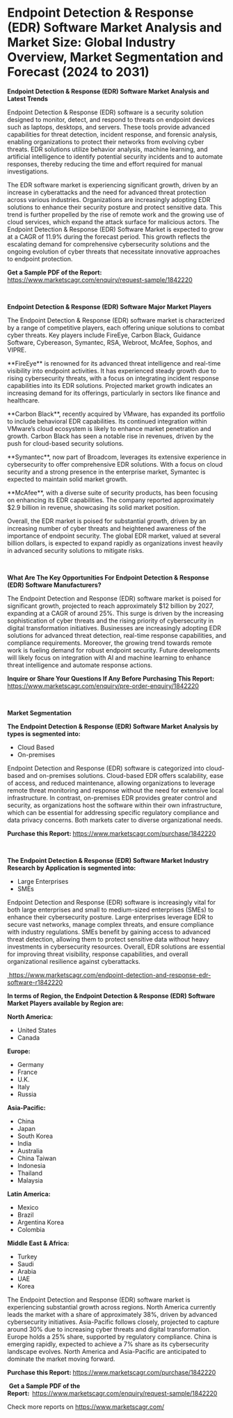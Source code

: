 <p><h1>Endpoint Detection & Response (EDR) Software Market Analysis and Market Size: Global Industry Overview, Market Segmentation and Forecast (2024 to 2031)</h1></p><p><strong>Endpoint Detection & Response (EDR) Software Market Analysis and Latest Trends</strong></p>
<p><p>Endpoint Detection & Response (EDR) software is a security solution designed to monitor, detect, and respond to threats on endpoint devices such as laptops, desktops, and servers. These tools provide advanced capabilities for threat detection, incident response, and forensic analysis, enabling organizations to protect their networks from evolving cyber threats. EDR solutions utilize behavior analysis, machine learning, and artificial intelligence to identify potential security incidents and to automate responses, thereby reducing the time and effort required for manual investigations.</p><p>The EDR software market is experiencing significant growth, driven by an increase in cyberattacks and the need for advanced threat protection across various industries. Organizations are increasingly adopting EDR solutions to enhance their security posture and protect sensitive data. This trend is further propelled by the rise of remote work and the growing use of cloud services, which expand the attack surface for malicious actors. The Endpoint Detection & Response (EDR) Software Market is expected to grow at a CAGR of 11.9% during the forecast period. This growth reflects the escalating demand for comprehensive cybersecurity solutions and the ongoing evolution of cyber threats that necessitate innovative approaches to endpoint protection.</p></p>
<p><strong>Get a Sample PDF of the Report:&nbsp;</strong> <a href="https://www.marketscagr.com/enquiry/request-sample/1842220?utm_campaign=1909&utm_medium=2&utm_source=Github&utm_content=ia&utm_term=01012025&utm_id=endpoint-detection-response-edr-software">https://www.marketscagr.com/enquiry/request-sample/1842220</a></p>
<p>&nbsp;</p>
<p><strong>Endpoint Detection & Response (EDR) Software Major Market Players</strong></p>
<p><p>The Endpoint Detection & Response (EDR) software market is characterized by a range of competitive players, each offering unique solutions to combat cyber threats. Key players include FireEye, Carbon Black, Guidance Software, Cybereason, Symantec, RSA, Webroot, McAfee, Sophos, and VIPRE.</p><p>**FireEye** is renowned for its advanced threat intelligence and real-time visibility into endpoint activities. It has experienced steady growth due to rising cybersecurity threats, with a focus on integrating incident response capabilities into its EDR solutions. Projected market growth indicates an increasing demand for its offerings, particularly in sectors like finance and healthcare.</p><p>**Carbon Black**, recently acquired by VMware, has expanded its portfolio to include behavioral EDR capabilities. Its continued integration within VMware’s cloud ecosystem is likely to enhance market penetration and growth. Carbon Black has seen a notable rise in revenues, driven by the push for cloud-based security solutions.</p><p>**Symantec**, now part of Broadcom, leverages its extensive experience in cybersecurity to offer comprehensive EDR solutions. With a focus on cloud security and a strong presence in the enterprise market, Symantec is expected to maintain solid market growth.</p><p>**McAfee**, with a diverse suite of security products, has been focusing on enhancing its EDR capabilities. The company reported approximately $2.9 billion in revenue, showcasing its solid market position.</p><p>Overall, the EDR market is poised for substantial growth, driven by an increasing number of cyber threats and heightened awareness of the importance of endpoint security. The global EDR market, valued at several billion dollars, is expected to expand rapidly as organizations invest heavily in advanced security solutions to mitigate risks.</p></p>
<p>&nbsp;</p>
<p><strong>What Are The Key Opportunities For Endpoint Detection & Response (EDR) Software Manufacturers?</strong></p>
<p><p>The Endpoint Detection and Response (EDR) software market is poised for significant growth, projected to reach approximately $12 billion by 2027, expanding at a CAGR of around 25%. This surge is driven by the increasing sophistication of cyber threats and the rising priority of cybersecurity in digital transformation initiatives. Businesses are increasingly adopting EDR solutions for advanced threat detection, real-time response capabilities, and compliance requirements. Moreover, the growing trend towards remote work is fueling demand for robust endpoint security. Future developments will likely focus on integration with AI and machine learning to enhance threat intelligence and automate response actions.</p></p>
<p><strong>Inquire or Share Your Questions If Any Before Purchasing This Report:</strong> <a href="https://www.marketscagr.com/enquiry/pre-order-enquiry/1842220?utm_campaign=1909&utm_medium=2&utm_source=Github&utm_content=ia&utm_term=01012025&utm_id=endpoint-detection-response-edr-software">https://www.marketscagr.com/enquiry/pre-order-enquiry/1842220</a></p>
<p>&nbsp;</p>
<p><strong>Market Segmentation</strong></p>
<p><strong>The Endpoint Detection & Response (EDR) Software Market Analysis by types is segmented into:</strong></p>
<p><ul><li>Cloud Based</li><li>On-premises</li></ul></p>
<p><p>Endpoint Detection and Response (EDR) software is categorized into cloud-based and on-premises solutions. Cloud-based EDR offers scalability, ease of access, and reduced maintenance, allowing organizations to leverage remote threat monitoring and response without the need for extensive local infrastructure. In contrast, on-premises EDR provides greater control and security, as organizations host the software within their own infrastructure, which can be essential for addressing specific regulatory compliance and data privacy concerns. Both markets cater to diverse organizational needs.</p></p>
<p><strong>Purchase this Report:&nbsp;</strong><a href="https://www.marketscagr.com/purchase/1842220?utm_campaign=1909&utm_medium=2&utm_source=Github&utm_content=ia&utm_term=01012025&utm_id=endpoint-detection-response-edr-software">https://www.marketscagr.com/purchase/1842220</a></p>
<p>&nbsp;</p>
<p><strong>The Endpoint Detection & Response (EDR) Software Market Industry Research by Application is segmented into:</strong></p>
<p><ul><li>Large Enterprises</li><li>SMEs</li></ul></p>
<p><p>Endpoint Detection and Response (EDR) software is increasingly vital for both large enterprises and small to medium-sized enterprises (SMEs) to enhance their cybersecurity posture. Large enterprises leverage EDR to secure vast networks, manage complex threats, and ensure compliance with industry regulations. SMEs benefit by gaining access to advanced threat detection, allowing them to protect sensitive data without heavy investments in cybersecurity resources. Overall, EDR solutions are essential for improving threat visibility, response capabilities, and overall organizational resilience against cyberattacks.</p></p>
<p><a href="https://www.marketscagr.com/endpoint-detection-and-response-edr-software-r1842220?utm_campaign=1909&utm_medium=2&utm_source=Github&utm_content=ia&utm_term=01012025&utm_id=endpoint-detection-response-edr-software">&nbsp;https://www.marketscagr.com/endpoint-detection-and-response-edr-software-r1842220</a></p>
<p><strong>In terms of Region, the Endpoint Detection & Response (EDR) Software Market Players available by Region are:</strong></p>
<p>
    <p> <strong> North America: </strong>
        <ul>
            <li>United States</li>
            <li>Canada</li>
        </ul>
        </p> 
    <p> <strong> Europe: </strong>
        <ul>
            <li>Germany</li>
            <li>France</li>
            <li>U.K.</li>
            <li>Italy</li>
            <li>Russia</li>
        </ul>
        </p> 
    <p> <strong> Asia-Pacific: </strong>
        <ul>
            <li>China</li>
            <li>Japan</li>
            <li>South Korea</li>
            <li>India</li>
            <li>Australia</li>
            <li>China Taiwan</li>
            <li>Indonesia</li>
            <li>Thailand</li>
            <li>Malaysia</li>
        </ul>
        </p> 
    <p> <strong> Latin America: </strong>
        <ul>
            <li>Mexico</li>
            <li>Brazil</li>
            <li>Argentina Korea</li>
            <li>Colombia</li>
        </ul>
        </p> 
    <p> <strong> Middle East & Africa: </strong>
        <ul>
            <li>Turkey</li>
            <li>Saudi</li>
            <li>Arabia</li>
            <li>UAE</li>
            <li>Korea</li>
        </ul>
    </p>
    </p>
<p><p>The Endpoint Detection and Response (EDR) software market is experiencing substantial growth across regions. North America currently leads the market with a share of approximately 38%, driven by advanced cybersecurity initiatives. Asia-Pacific follows closely, projected to capture around 30% due to increasing cyber threats and digital transformation. Europe holds a 25% share, supported by regulatory compliance. China is emerging rapidly, expected to achieve a 7% share as its cybersecurity landscape evolves. North America and Asia-Pacific are anticipated to dominate the market moving forward.</p></p>
<p><strong>Purchase this Report: </strong><a href="https://www.marketscagr.com/purchase/1842220?utm_campaign=1909&utm_medium=2&utm_source=Github&utm_content=ia&utm_term=01012025&utm_id=endpoint-detection-response-edr-software">https://www.marketscagr.com/purchase/1842220</a></p>
<p>&nbsp;<strong>Get a Sample PDF of the Report:&nbsp;&nbsp;</strong><a href="https://www.marketscagr.com/enquiry/request-sample/1842220?utm_campaign=1909&utm_medium=2&utm_source=Github&utm_content=ia&utm_term=01012025&utm_id=endpoint-detection-response-edr-software">https://www.marketscagr.com/enquiry/request-sample/1842220</a></p>
<p><strong></strong></p>
<p>Check more reports on <a href="https://www.marketscagr.com/?utm_campaign=1909&utm_medium=2&utm_source=Github&utm_content=ia&utm_term=01012025&utm_id=endpoint-detection-response-edr-software">https://www.marketscagr.com/</a></p>